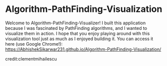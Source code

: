 # Algorithm-PathFinding-Visualization

Welcome to Algorithm-PathFinding-Visualizer! I built this application because I was fascinated by PathFinding algorithms, and I wanted to visualize them in action. I hope that you enjoy playing around with this visualization tool just as much as I enjoyed building it. You can access it here (use Google Chrome!): https://AbhishekSikarwar231.github.io/Algorithm-PathFinding-Visualization/

credit:clementmihailescu